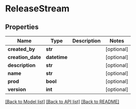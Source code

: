 # ReleaseStream

## Properties
Name | Type | Description | Notes
------------ | ------------- | ------------- | -------------
**created_by** | **str** |  | [optional] 
**creation_date** | **datetime** |  | [optional] 
**description** | **str** |  | [optional] 
**name** | **str** |  | [optional] 
**prod** | **bool** |  | [optional] 
**version** | **int** |  | [optional] 

[[Back to Model list]](../README.md#documentation-for-models) [[Back to API list]](../README.md#documentation-for-api-endpoints) [[Back to README]](../README.md)

